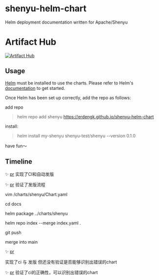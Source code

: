 # shenyu-helm-chart
Helm deployment documentation written for Apache/Shenyu

# Artifact Hub

[![Artifact Hub](https://img.shields.io/endpoint?url=https://artifacthub.io/badge/repository/shenyu-test)](https://artifacthub.io/packages/search?repo=shenyu-test)


## Usage

[Helm](https://helm.sh) must be installed to use the charts.  Please refer to
Helm's [documentation](https://helm.sh/docs) to get started.

Once Helm has been set up correctly, add the repo as follows:

add repo

> helm repo add shenyu https://erdengk.github.io/shenyu-helm-chart

install:

> helm install my-shenyu shenyu-test/shenyu --version 0.1.0



have fun～

## Timeline

:sparkles: [pr](https://github.com/erdengk/shenyu-helm-chart/commit/53f210ebe103a942a70c902dd68dadb0ea89343e) 实现了CI和自动发版

:sparkles: [pr](https://github.com/erdengk/shenyu-helm-chart/tree/062d312ac23fc297e2881e045d03532a8897ae0b) 验证了发版流程

vim /charts/shenyu/Chart.yaml

cd docs

helm package ../charts/shenyu

helm repo index  --merge index.yaml .

git push 

merge into main

:sparkles: [pr](https://github.com/erdengk/shenyu-helm-chart/commit/1e1609602eda91a72c899ad50c0ab863b0a5a895)

实现了ci 与 发版
但还没有验证是否能够识别出错误的chart


:sparkles: [pr](https://github.com/erdengk/shenyu-helm-chart/commit/099493e70f877e6e994adaa4537ddb44f63b453f)
验证了ci的正确性，可以识别出错误的chart

